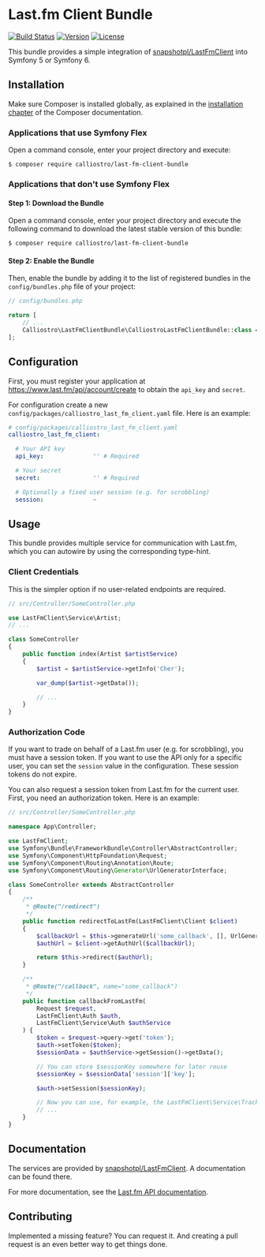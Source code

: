 Last.fm Client Bundle
=====================

[![Build Status](https://app.travis-ci.com/calliostro/last-fm-client-bundle.svg?branch=main)](https://www.travis-ci.com/github/calliostro/last-fm-client-bundle)
[![Version](https://poser.pugx.org/calliostro/last-fm-client-bundle/version)](//packagist.org/packages/calliostro/last-fm-client-bundle)
[![License](https://poser.pugx.org/calliostro/last-fm-client-bundle/license)](//packagist.org/packages/calliostro/last-fm-client-bundle)

This bundle provides a simple integration of [snapshotpl/LastFmClient](https://github.com/snapshotpl/LastFmClient)
into Symfony 5 or Symfony 6.


Installation
------------

Make sure Composer is installed globally, as explained in the
[installation chapter](https://getcomposer.org/doc/00-intro.md) of the Composer documentation.

### Applications that use Symfony Flex

Open a command console, enter your project directory and execute:

```console
$ composer require calliostro/last-fm-client-bundle
```

### Applications that don't use Symfony Flex

#### Step 1: Download the Bundle

Open a command console, enter your project directory and execute the
following command to download the latest stable version of this bundle:

```console
$ composer require calliostro/last-fm-client-bundle
```

#### Step 2: Enable the Bundle

Then, enable the bundle by adding it to the list of registered bundles
in the `config/bundles.php` file of your project:

```php
// config/bundles.php

return [
    // ...
    Calliostro\LastFmClientBundle\CalliostroLastFmClientBundle::class => ['all' => true],
];
```


Configuration
-------------

First, you must register your application at https://www.last.fm/api/account/create to obtain the
`api_key` and `secret`.

For configuration create a new `config/packages/calliostro_last_fm_client.yaml` file. Here is an example:

```yaml
# config/packages/calliostro_last_fm_client.yaml
calliostro_last_fm_client:

  # Your API key
  api_key:              '' # Required

  # Your secret
  secret:               '' # Required

  # Optionally a fixed user session (e.g. for scrobbling)
  session:              ~
```

Usage
-----

This bundle provides multiple service for communication with Last.fm, which you can autowire by using the corresponding
type-hint.

### Client Credentials

This is the simpler option if no user-related endpoints are required.

```php
// src/Controller/SomeController.php

use LastFmClient\Service\Artist;
// ...

class SomeController
{
    public function index(Artist $artistService)
    {
        $artist = $artistService->getInfo('Cher');

        var_dump($artist->getData());

        // ...
    }
}
```

### Authorization Code

If you want to trade on behalf of a Last.fm user (e.g. for scrobbling), you must have a session token. If you want to
use the API only for a specific user, you can set the `session` value in the configuration. These session tokens do not 
expire.

You can also request a session token from Last.fm for the current user. First, you need an authorization token. Here is
an example:

```php
// src/Controller/SomeController.php

namespace App\Controller;

use LastFmClient;
use Symfony\Bundle\FrameworkBundle\Controller\AbstractController;
use Symfony\Component\HttpFoundation\Request;
use Symfony\Component\Routing\Annotation\Route;
use Symfony\Component\Routing\Generator\UrlGeneratorInterface;

class SomeController extends AbstractController
{
    /**
     * @Route("/redirect")
     */
    public function redirectToLastFm(LastFmClient\Client $client)
    {
        $callbackUrl = $this->generateUrl('some_callback', [], UrlGeneratorInterface::ABSOLUTE_URL);
        $authUrl = $client->getAuthUrl($callbackUrl);

        return $this->redirect($authUrl);
    }

    /**
     * @Route("/callback", name="some_callback")
     */
    public function callbackFromLastFm(
        Request $request,
        LastFmClient\Auth $auth,
        LastFmClient\Service\Auth $authService
    ) {
        $token = $request->query->get('token');
        $auth->setToken($token);
        $sessionData = $authService->getSession()->getData();

        // You can store $sessionKey somewhere for later reuse
        $sessionKey = $sessionData['session']['key'];

        $auth->setSession($sessionKey);

        // Now you can use, for example, the LastFmClient\Service\Track service for scrobbling
        // ...
    }
}
```

Documentation
-------------

The services are provided by [snapshotpl/LastFmClient](https://github.com/snapshotpl/LastFmClient). A documentation can
be found there.

For more documentation, see the [Last.fm API documentation](http://www.last.fm/api).


Contributing
------------

Implemented a missing feature? You can request it. And creating a pull request is an even better way to get things done.
